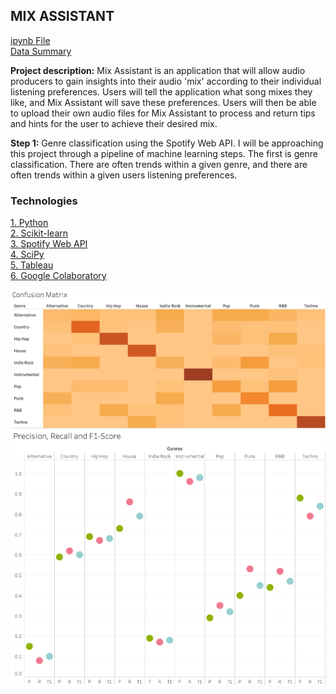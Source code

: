 ## MIX ASSISTANT 

[ipynb File](pdf/SpotifyGenreClassifier.ipynb)
<br>
[Data Summary](images/SpotifyClassDescription.png?raw=true)

**Project description:** Mix Assistant is an application that will allow audio producers to gain insights into their audio 'mix' according to their individual listening preferences. Users will tell the application what song mixes they like, and Mix Assistant will save these preferences. Users will then be able to upload their own audio files for Mix Assistant to process and return tips and hints for the user to achieve their desired mix. 
<br>

**Step 1:** Genre classification using the Spotify Web API. 
I will be approaching this project through a pipeline of machine learning steps. The first is genre classification. There are often trends within a given genre, and there are often trends within a given users listening preferences.

### Technologies 
<p>
 <a href="https://www.python.org">1. Python</a>
  <br>
 <a href="https://scikit-learn.org/stable/">2. Scikit-learn</a>
  <br>
 <a href="https://developer.spotify.com/dashboard/login">3. Spotify Web API</a>
  <br>
 <a href="https://www.scipy.org">4. SciPy</a> 
  <br>
 <a href="https://www.tableau.com">5. Tableau</a>  
  <br>
 <a href="https://colab.research.google.com/notebooks/intro.ipynb#recent=true">6. Google Colaboratory</a>   
  <br>
</p>  

<img src="images/SpotifyGenreClassConfusionMatrix.png?raw=true"/>
<img src="images/SpotifyGenreClassScores.png?raw=true"/>


